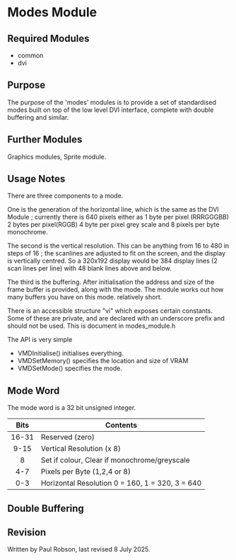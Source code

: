 # Modes Module

## Required Modules

- common
- dvi

## Purpose

The purpose of the 'modes' modules is to provide a set of standardised modes built on top of the low level DVI interface, complete with double buffering and similar.

## Further Modules

Graphics modules, Sprite module.

## Usage Notes

There are three components to a mode. 

One is the generation of the horizontal line, which is the same as the DVI Module ; currently there is 640 pixels either as 1 byte per pixel (RRRGGGBB) 2 bytes per pixel(RGGB) 4 byte per pixel grey scale and 8 pixels per byte monochrome.

The second is the vertical resolution. This can be anything from 16 to 480 in steps of 16 ; the scanlines are adjusted to fit on the screen, and the display is vertically centred. So a 320x192 display would be 384 display lines (2 scan lines per line) with 48 blank lines above and below.

The third is the buffering. After initialisation the address and size of the frame buffer is provided, along with the mode. The module works out how many buffers you have on this mode.  relatively short.

There is an accessible structure "vi" which exposes certain constants. Some of these are private, and are declared with an underscore prefix and should not be used. This is document in modes_module.h

The API is very simple

- VMDInitialise() initialises everything.
- VMDSetMemory() specifies the location and size of VRAM
- VMDSetMode() specifies the mode.

## Mode Word

The mode word is a 32 bit unsigned integer.

| Bits  | Contents                                        |
| :---: | ----------------------------------------------- |
| 16-31 | Reserved (zero)                                 |
| 9-15  | Vertical Resolution (x 8)                       |
|   8   | Set if colour, Clear if monochrome/greyscale    |
|  4-7  | Pixels per Byte (1,2,4 or 8)                    |
|  0-3  | Horizontal Resolution 0 = 160, 1 = 320, 3 = 640 |

## Double Buffering

## Revision

Written by Paul Robson, last revised 8 July 2025.
